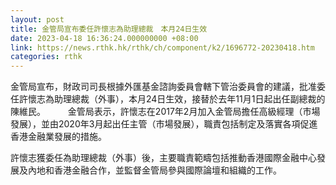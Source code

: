 ```yaml
---
layout: post
title: 金管局宣布委任許懷志為助理總裁　本月24日生效
date: 2023-04-18 16:36:24.000000000 +08:00
link: https://news.rthk.hk/rthk/ch/component/k2/1696772-20230418.htm
categories: rthk
---
```


金管局宣布，財政司司長根據外匯基金諮詢委員會轄下管治委員會的建議，批准委任許懷志為助理總裁（外事），本月24日生效，接替於去年11月1日起出任副總裁的陳維民。
　　 
金管局表示，許懷志在2017年2月加入金管局擔任高級經理（市場發展），並由2020年3月起出任主管（市場發展），職責包括制定及落實各項促進香港金融業發展的措施。

許懷志獲委任為助理總裁（外事）後，主要職責範疇包括推動香港國際金融中心發展及內地和香港金融合作，並監督金管局參與國際論壇和組織的工作。
　　
